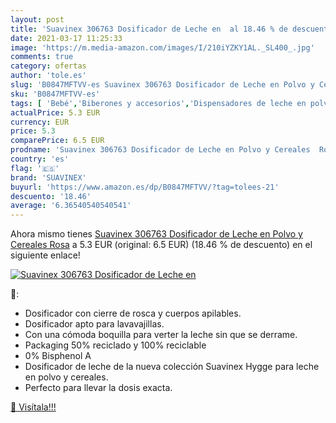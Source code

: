 ```yaml
---
layout: post
title: 'Suavinex 306763 Dosificador de Leche en  al 18.46 % de descuento'
date: 2021-03-17 11:25:33
image: 'https://m.media-amazon.com/images/I/210iYZKY1AL._SL400_.jpg'
comments: true
category: ofertas
author: 'tole.es'
slug: 'B0847MFTVV-es Suavinex 306763 Dosificador de Leche en Polvo y Cereales Rosa'
sku: 'B0847MFTVV-es'
tags: [ 'Bebé','Biberones y accesorios','Dispensadores de leche en polvo','Juguetes','Juguetes de baño','Juguetes para Bebés y primera infancia','Juguetes y juegos','Lactancia y alimentación','suavinex', ]
actualPrice: 5.3 EUR
currency: EUR
price: 5.3
comparePrice: 6.5 EUR
prodname: 'Suavinex 306763 Dosificador de Leche en Polvo y Cereales  Rosa'
country: 'es'
flag: '🇪🇸'
brand: 'SUAVINEX'
buyurl: 'https://www.amazon.es/dp/B0847MFTVV/?tag=tolees-21'
descuento: '18.46'
average: '6.36540540540541'
---
```


Ahora mismo tienes [Suavinex 306763 Dosificador de Leche en Polvo y Cereales  Rosa](https://www.amazon.es/dp/B0847MFTVV/?tag=tolees-21) a 5.3 EUR (original: 6.5 EUR) (18.46 %  de descuento) en el siguiente enlace!

[![Suavinex 306763 Dosificador de Leche en ](https://m.media-amazon.com/images/I/210iYZKY1AL._SL400_.jpg)](https://www.amazon.es/dp/B0847MFTVV/?tag=tolees-21)

🔎:

- Dosificador con cierre de rosca y cuerpos apilables.
- Dosificador apto para lavavajillas.
- Con una cómoda boquilla para verter la leche sin que se derrame.
- Packaging 50% reciclado y 100% reciclable
- 0% Bisphenol A
- Dosificador de leche de la nueva colección Suavinex Hygge para leche en polvo y cereales.
- Perfecto para llevar la dosis exacta.

[🛒 Visítala!!!](https://www.amazon.es/dp/B0847MFTVV/?tag=tolees-21)
